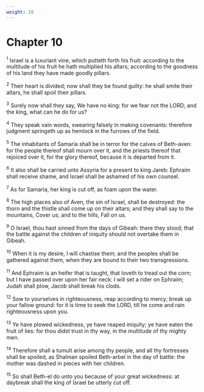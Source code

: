 ```yaml
---
weight: 10
---
```


# Chapter 10

<sup>1</sup> Israel is a luxuriant vine, which putteth forth his fruit: according to the multitude of his fruit he hath multiplied his altars; according to the goodness of his land they have made goodly pillars. 

<sup>2</sup> Their heart is divided; now shall they be found guilty: he shall smite their altars, he shall spoil their pillars. 

<sup>3</sup> Surely now shall they say, We have no king: for we fear not the LORD; and the king, what can he do for us? 

<sup>4</sup> They speak vain words, swearing falsely in making covenants: therefore judgment springeth up as hemlock in the furrows of the field. 

<sup>5</sup> The inhabitants of Samaria shall be in terror for the calves of Beth-aven: for the people thereof shall mourn over it, and the priests thereof that rejoiced over it, for the glory thereof, because it is departed from it. 

<sup>6</sup> It also shall be carried unto Assyria for a present to king Jareb: Ephraim shall receive shame, and Israel shall be ashamed of his own counsel. 

<sup>7</sup> As for Samaria, her king is cut off, as foam upon the water. 

<sup>8</sup> The high places also of Aven, the sin of Israel, shall be destroyed: the thorn and the thistle shall come up on their altars; and they shall say to the mountains, Cover us; and to the hills, Fall on us. 

<sup>9</sup> O Israel, thou hast sinned from the days of Gibeah: there they stood; that the battle against the children of iniquity should not overtake them in Gibeah. 

<sup>10</sup> When it is my desire, I will chastise them; and the peoples shall be gathered against them, when they are bound to their two transgressions. 

<sup>11</sup> And Ephraim is an heifer that is taught, that loveth to tread out the corn; but I have passed over upon her fair neck: I will set a rider on Ephraim; Judah shall plow, Jacob shall break his clods. 

<sup>12</sup> Sow to yourselves in righteousness, reap according to mercy; break up your fallow ground: for it is time to seek the LORD, till he come and rain righteousness upon you. 

<sup>13</sup> Ye have plowed wickedness, ye have reaped iniquity; ye have eaten the fruit of lies: for thou didst trust in thy way, in the multitude of thy mighty men. 

<sup>14</sup> Therefore shall a tumult arise among thy people, and all thy fortresses shall be spoiled, as Shalman spoiled Beth-arbel in the day of battle: the mother was dashed in pieces with her children. 

<sup>15</sup> So shall Beth-el do unto you because of your great wickedness: at daybreak shall the king of Israel be utterly cut off. 


